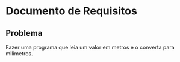 # Documento de Requisitos

## Problema

Fazer uma programa que leia um valor em metros e o converta para milímetros.